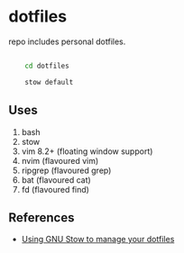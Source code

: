 # dotfiles

repo includes personal dotfiles.

```bash

	cd dotfiles

	stow default

```

## Uses 

1. bash
2. stow
3. vim 8.2+ (floating window support)
4. nvim (flavoured vim)
5. ripgrep (flavoured grep)
6. bat (flavoured cat)
7. fd (flavoured find)

## References
- [Using GNU Stow to manage your dotfiles](http://brandon.invergo.net/news/2012-05-26-using-gnu-stow-to-manage-your-dotfiles.html)
